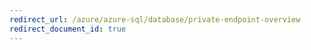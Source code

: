 ```yaml
---
redirect_url: /azure/azure-sql/database/private-endpoint-overview
redirect_document_id: true
---
```

